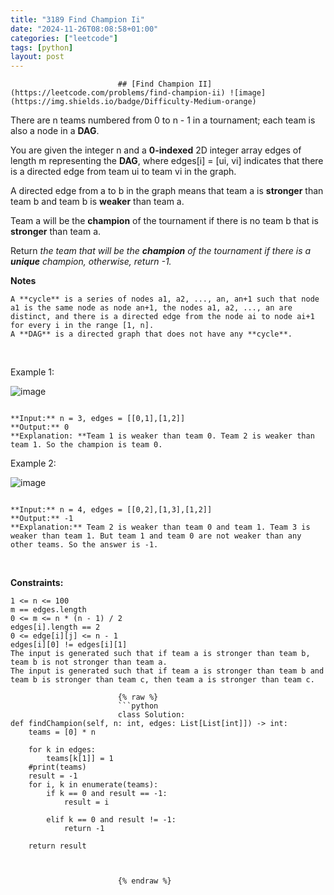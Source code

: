 ```yaml
---
title: "3189 Find Champion Ii"
date: "2024-11-26T08:08:58+01:00"
categories: ["leetcode"]
tags: [python]
layout: post
---
```



                            ## [Find Champion II](https://leetcode.com/problems/find-champion-ii) ![image](https://img.shields.io/badge/Difficulty-Medium-orange)

There are n teams numbered from 0 to n - 1 in a tournament; each team is also a node in a **DAG**.

You are given the integer n and a **0-indexed** 2D integer array edges of length m representing the **DAG**, where edges[i] = [ui, vi] indicates that there is a directed edge from team ui to team vi in the graph.

A directed edge from a to b in the graph means that team a is **stronger** than team b and team b is **weaker** than team a.

Team a will be the **champion** of the tournament if there is no team b that is **stronger** than team a.

Return *the team that will be the **champion** of the tournament if there is a **unique** champion, otherwise, return *-1*.*

**Notes**

	A **cycle** is a series of nodes a1, a2, ..., an, an+1 such that node a1 is the same node as node an+1, the nodes a1, a2, ..., an are distinct, and there is a directed edge from the node ai to node ai+1 for every i in the range [1, n].
	A **DAG** is a directed graph that does not have any **cycle**.

 

Example 1:

![image](https://assets.leetcode.com/uploads/2023/10/19/graph-3.png)

```

**Input:** n = 3, edges = [[0,1],[1,2]]
**Output:** 0
**Explanation: **Team 1 is weaker than team 0. Team 2 is weaker than team 1. So the champion is team 0.

```

Example 2:

![image](https://assets.leetcode.com/uploads/2023/10/19/graph-4.png)

```

**Input:** n = 4, edges = [[0,2],[1,3],[1,2]]
**Output:** -1
**Explanation:** Team 2 is weaker than team 0 and team 1. Team 3 is weaker than team 1. But team 1 and team 0 are not weaker than any other teams. So the answer is -1.

```

 

**Constraints:**

	1 <= n <= 100
	m == edges.length
	0 <= m <= n * (n - 1) / 2
	edges[i].length == 2
	0 <= edge[i][j] <= n - 1
	edges[i][0] != edges[i][1]
	The input is generated such that if team a is stronger than team b, team b is not stronger than team a.
	The input is generated such that if team a is stronger than team b and team b is stronger than team c, then team a is stronger than team c.

                            {% raw %}
                            ```python
                            class Solution:
    def findChampion(self, n: int, edges: List[List[int]]) -> int:
        teams = [0] * n

        for k in edges:
            teams[k[1]] = 1
        #print(teams)
        result = -1
        for i, k in enumerate(teams):
            if k == 0 and result == -1:
                result = i
            
            elif k == 0 and result != -1:
                return -1

        return result


        
                            {% endraw %}
                            